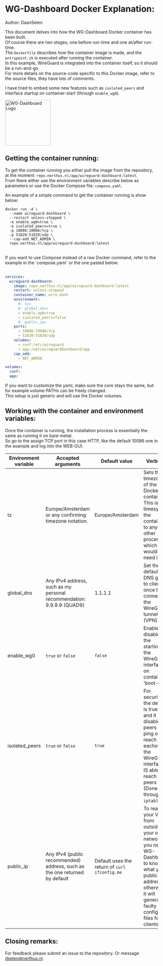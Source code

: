 # WG-Dashboard Docker Explanation:

Author: DaanSelen<br>

This document delves into how the WG-Dashboard Docker container has been built.<br>
Of course there are two stages, one before run-time and one at/after run-time.<br>
The `Dockerfile` describes how the container image is made, and the `entrypoint.sh` is executed after running the container. <br>
In this example, WireGuard is integrated into the container itself, so it should be a run-and-go.<br>
For more details on the source-code specific to this Docker image, refer to the source files, they have lots of comments.

I have tried to embed some new features such as `isolated_peers` and interface startup on container-start (through `enable_wg0`).

<img src="https://raw.githubusercontent.com/donaldzou/WGDashboard/main/img/logo.png" alt="WG-Dashboard Logo" title="WG-Dashboard Logo" width="150" height="150" /> 

## Getting the container running:

To get the container running you either pull the image from the repository, at the moment: `repo.nerthus.nl/app/wireguard-dashboard:latest`.<br>
From there either use the environment variables describe below as parameters or use the Docker Compose file: `compose.yaml`.

An example of a simple command to get the container running is show below:<br>

```shell
docker run -d \
  --name wireguard-dashboard \
  --restart unless-stopped \
  -e enable_wg0=true \
  -e isolated_peers=true \
  -p 10086:10086/tcp \
  -p 51820:51820/udp \
  --cap-add NET_ADMIN \
  repo.nerthus.nl/app/wireguard-dashboard:latest
```
<br>
If you want to use Compose instead of a raw Docker command, refer to the example in the `compose.yaml` or the one pasted below:
<br><br>

```yaml
services:
  wireguard-dashboard:
    image: repo.nerthus.nl/app/wireguard-dashboard:latest
    restart: unless-stopped
    container_name: wire-dash
    environment:
      #- tz=
      #- global_dns=
      - enable_wg0=true
      - isolated_peers=false
      #- public_ip=
    ports:
      - 10086:10086/tcp
      - 51820:51820/udp
    volumes:
      - conf:/etc/wireguard
      - app:/opt/wireguarddashboard/app
    cap_add:
      - NET_ADMIN

volumes:
  conf:
  app:

```

If you want to customize the yaml, make sure the core stays the same, but for example volume PATHs can be freely changed.<br>
This setup is just generic and will use the Docker volumes.

## Working with the container and environment variables:

Once the container is running, the installation process is essentially the same as running it on bare-metal.<br>
So go to the assign TCP port in this case HTTP, like the default 10086 one in the example and log into the WEB-GUI.<br>

| Environment variable    | Accepted arguments | Default value | Verbose |
| -------------- | ------- | ------- | ------- |
| tz             | Europe/Amsterdam or any confirming timezone notation. | Europe/Amsterdam | Sets the timezone of the Docker container. This is to timesync the container to any other processes which would need it. |
| global_dns     | Any IPv4 address, such as my personal recommendation: 9.9.9.9 (QUAD9) | 1.1.1.1 | Set the default DNS given to clients once they connect to the WireGuard tunnel (VPN).
| enable_wg0     | `true` or `false` | `false` | Enables or disables the starting of the WireGuard interface on container 'boot-up'.
| isolated_peers | `true` or `false` | `true` | For security the default is true, and it disables peers to ping or reach eachother, the WireGuard interface IS able to reach the peers (Done through `iptables`).
| public_ip      | Any IPv4 (public recommended) address, such as the one returned by default | Default uses the return of `curl ifconfig.me` | To reach your VPN from outside your own network, you need WG-Dashboard to know what your public IP-address is, otherwise it will generate faulty config files for clients.

## Closing remarks:

For feedback please submit an issue to the repository. Or message dselen@nerthus.nl.
